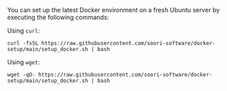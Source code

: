 You can set up the latest Docker environment on a fresh Ubuntu server by executing the following commands:

Using `curl`:

```
curl -fsSL https://raw.githubusercontent.com/soori-software/docker-setup/main/setup_docker.sh | bash
```
Using `wget`:

```
wget -qO- https://raw.githubusercontent.com/soori-software/docker-setup/main/setup_docker.sh | bash
```